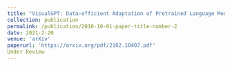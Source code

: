 ```yaml
---
title: "VisualGPT: Data-efficient Adaptation of Pretrained Language Models for Image Captioning"
collection: publication
permalink: /publication/2010-10-01-paper-title-number-2
date: 2021-2-20
venue: 'arXiv'
paperurl: 'https://arxiv.org/pdf/2102.10407.pdf'
Under Review
---
```



